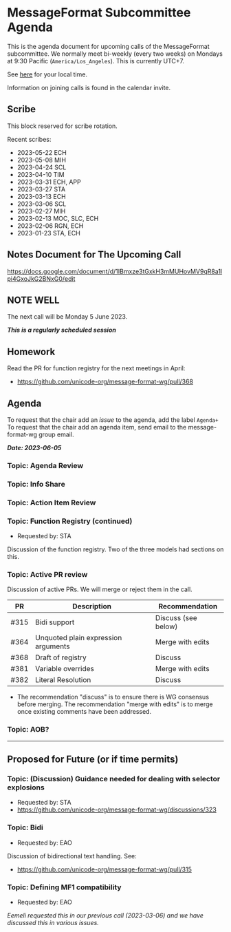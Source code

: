 # MessageFormat Subcommittee Agenda

This is the agenda document for upcoming calls of the MessageFormat subcommittee. We normally meet bi-weekly 
(every two weeks) on Mondays at 9:30 Pacific (`America/Los_Angeles`). This is currently UTC+7. 

See [here](https://www.timeanddate.com/worldclock/converter.html?iso=20230605T173000&p1=224&p2=248&p3=136&p4=179&p5=33&p6=101&p7=268) for your local time.

Information on joining calls is found in the calendar invite.

## Scribe

This block reserved for scribe rotation.

Recent scribes:
* 2023-05-22 ECH
* 2023-05-08 MIH
* 2023-04-24 SCL
* 2023-04-10 TIM
* 2023-03-31 ECH, APP
* 2023-03-27 STA
* 2023-03-13 ECH
* 2023-03-06 SCL
* 2023-02-27 MIH
* 2023-02-13 MOC, SLC, ECH
* 2023-02-06 RGN, ECH
* 2023-01-23 STA, ECH

## Notes Document for The Upcoming Call

https://docs.google.com/document/d/1IBmxze3tGxkH3mMUHovMV9qR8a1lpi4GxoJkG2BNxG0/edit

## NOTE WELL

The next call will be Monday 5 June 2023. 

***This is a regularly scheduled session***

## Homework

Read the PR for function registry for the next meetings in April:

* https://github.com/unicode-org/message-format-wg/pull/368 

## Agenda

To request that the chair add an _issue_ to the agenda, add the label `Agenda+`
To request that the chair add an agenda item, send email to the message-format-wg group email.

***Date: 2023-06-05***

### Topic: Agenda Review

### Topic: Info Share

### Topic: Action Item Review

### Topic: Function Registry (continued)
* Requested by: STA

Discussion of the function registry. Two of the three models had sections on this.

### Topic: Active PR review

Discussion of active PRs. We will merge or reject them in the call.

| PR   | Description | Recommendation |
|------|-------------|----------------|
| #315 | Bidi support | Discuss (see below) |
| #364 | Unquoted plain expression arguments | Merge with edits |
| #368 | Draft of registry | Discuss |
| #381 | Variable overrides | Merge with edits |
| #382 | Literal Resolution | Discuss |

* The recommendation "discuss" is to ensure there is WG consensus before merging. The recommendation "merge with edits" is to merge once existing comments have been addressed.

### Topic: AOB?

---

## Proposed for Future (or if time permits)


### Topic: (Discussion) Guidance needed for dealing with selector explosions
* Requested by: STA
* https://github.com/unicode-org/message-format-wg/discussions/323

### Topic: Bidi
* Requested by: EAO

Discussion of bidirectional text handling. See:
* https://github.com/unicode-org/message-format-wg/pull/315

### Topic: Defining MF1 compatibility
* Requested by: EAO

_Eemeli requested this in our previous call (2023-03-06) and we have discussed this in various issues._
